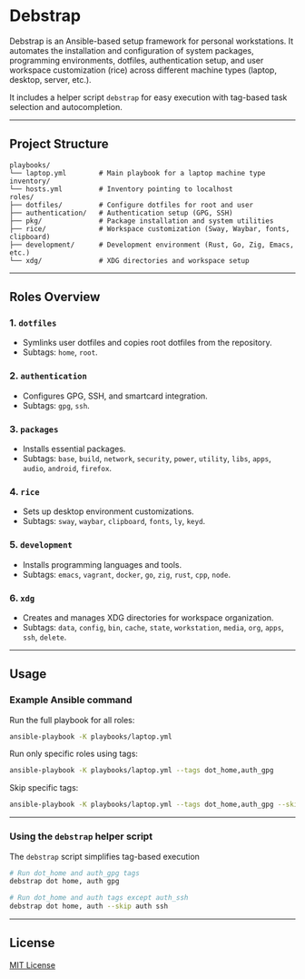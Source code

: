 # Debstrap

Debstrap is an Ansible-based setup framework for personal workstations. It automates the installation and configuration of system packages, programming environments, dotfiles, authentication setup, and user workspace customization (rice) across different machine types (laptop, desktop, server, etc.).

It includes a helper script `debstrap` for easy execution with tag-based task selection and autocompletion.

---

## Project Structure

```
playbooks/
└── laptop.yml        # Main playbook for a laptop machine type
inventory/
└── hosts.yml         # Inventory pointing to localhost
roles/
├── dotfiles/         # Configure dotfiles for root and user
├── authentication/   # Authentication setup (GPG, SSH)
├── pkg/              # Package installation and system utilities
├── rice/             # Workspace customization (Sway, Waybar, fonts, clipboard)
├── development/      # Development environment (Rust, Go, Zig, Emacs, etc.)
└── xdg/              # XDG directories and workspace setup
```

---

## Roles Overview

### 1. `dotfiles`
- Symlinks user dotfiles and copies root dotfiles from the repository.
- Subtags: `home`, `root`.

### 2. `authentication`
- Configures GPG, SSH, and smartcard integration.
- Subtags: `gpg`, `ssh`.

### 3. `packages`
- Installs essential packages.
- Subtags: `base`, `build`, `network`, `security`, `power`, `utility`, `libs`, `apps`, `audio`, `android`, `firefox`.

### 4. `rice`
- Sets up desktop environment customizations.
- Subtags: `sway`, `waybar`, `clipboard`, `fonts`, `ly`, `keyd`.

### 5. `development`
- Installs programming languages and tools.
- Subtags: `emacs`, `vagrant`, `docker`, `go`, `zig`, `rust`, `cpp`, `node`.

### 6. `xdg`
- Creates and manages XDG directories for workspace organization.
- Subtags: `data`, `config`, `bin`, `cache`, `state`, `workstation`, `media`, `org`, `apps`, `ssh`, `delete`.

---

## Usage

### Example Ansible command

Run the full playbook for all roles:

```bash
ansible-playbook -K playbooks/laptop.yml
```

Run only specific roles using tags:

```bash
ansible-playbook -K playbooks/laptop.yml --tags dot_home,auth_gpg
```

Skip specific tags:

```bash
ansible-playbook -K playbooks/laptop.yml --tags dot_home,auth_gpg --skip-tags auth_ssh
```

---

### Using the `debstrap` helper script

The `debstrap` script simplifies tag-based execution

```bash
# Run dot_home and auth_gpg tags
debstrap dot home, auth gpg

# Run dot_home and auth tags except auth_ssh
debstrap dot home, auth --skip auth ssh
```
---

## License

[MIT License](LICENSE)
